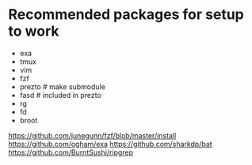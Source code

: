 # Recommended packages for setup to work
- exa
- tmux
- vim
- fzf
- prezto # make submodule
- fasd # included in prezto
- rg
- fd
- broot

https://github.com/junegunn/fzf/blob/master/install
https://github.com/ogham/exa
https://github.com/sharkdp/bat
https://github.com/BurntSushi/ripgrep

